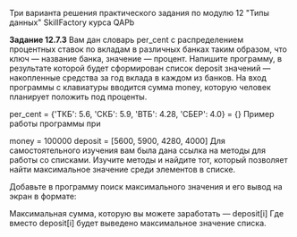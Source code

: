 Три варианта решения практического задания по модулю 12 "Типы данных" SkillFactory курса QAPb


<b>Задание 12.7.3</b>
Вам дан словарь per_cent с распределением процентных ставок по вкладам в различных банках таким образом, что ключ — название банка, значение — процент. Напишите программу, в результате которой будет сформирован список deposit значений — накопленные средства за год вклада в каждом из банков. На вход программы с клавиатуры вводится сумма money, которую человек планирует положить под проценты.

per_cent = {'ТКБ': 5.6, 'СКБ': 5.9, 'ВТБ': 4.28, 'СБЕР': 4.0} = {}
Пример работы программы при

money = 100000
deposit = [5600, 5900, 4280, 4000] 
Для самостоятельного изучения вам была дана ссылка на методы для работы со списками. Изучите методы и найдите тот, который позволяет найти максимальное значение среди элементов в списке.

Добавьте в программу поиск максимального значения и его вывод на экран в формате:

Максимальная сумма, которую вы можете заработать — deposit[i]
Где вместо deposit[i] будет выведено максимальное значение списка.
